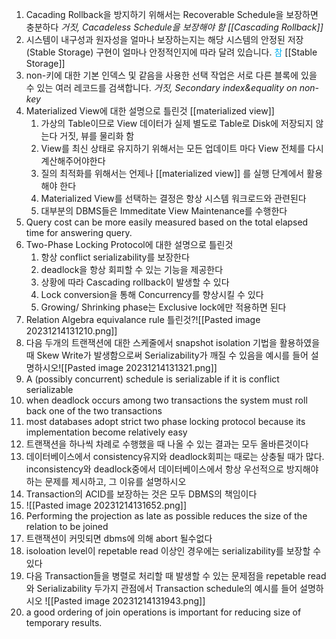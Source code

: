 1. Cacading Rollback을 방지하기 위해서는 Recoverable Schedule을 보장하면 충분하다
   *거짓, Cacadeless Schedule을 보장해야 함
    [[Cascading Rollback]]* 
2. 시스템이 내구성과 원자성을 얼마나 보장하는지는 해당 시스템의 안정된 저장(Stable Storage) 구현이 얼마나 안정적인지에 따라 달려 있습니다.
   <font color="#00b0f0">참</font>
   [[Stable Storage]]
3. non-키에 대한 기본 인덱스 및 같음을 사용한 선택 작업은 서로 다른 블록에 있을 수 있는 여러 레코드를 검색합니다.
   *거짓, Secondary index&equality on non-key*
4. Materialized View에 대한 설명으로 틀린것
   [[materialized view]] 
	1. 가상의 Table이므로 View 데이터가 실제 별도로 Table로 Disk에 저장되지 않는다
	   거짓, 뷰를 물리화 함
	2. View를 최신 상태로 유지하기 위해서는 모든 업데이트 마다 View 전체를 다시 계산해주어야한다
	3. 질의 최적화를 위해서는 언제나 [[materialized view]] 를 실행 단계에서 활용해야 한다
	4. Materialized View를 선택하는 결정은 항상 시스템 워크로드와 관련된다
	5. 대부분의 DBMS들은 Immeditate View Maintenance를 수행한다
5. Query cost can be more easily measured based on the total elapsed time for answering query.
6. Two-Phase Locking Protocol에 대한 설명으로 틀린것
	1. 항상 conflict serializability를 보장한다
	2. deadlock을 항상 회피할 수 있는 기능을 제공한다
	3. 상황에 따라 Cascading rollback이 발생할 수 있다
	4. Lock conversion을 통해 Concurrency를 향상시킬 수 있다
	5. Growing/ Shrinking phase는 Exclusive lock에만 적용하면 된다
7. Relation Algebra equivalance rule 틀린것?![[Pasted image 20231214131210.png]]
8. 다음 두개의 트랜잭션에 대한 스케줄에서 snapshot isolation 기법을 활용하였을 때 Skew Write가 발생함으로써 Serializability가 깨질 수 있음을 예시를 들어 설명하시오![[Pasted image 20231214131321.png]]
9. A (possibly concurrent) schedule is serializable if it is conflict serializable
10. when deadlock occurs among two transactions the system must roll back one of the two transactions 
11. most databases adopt strict two phase locking protocol because its implementation become relatively easy
12. 트랜잭션을 하나씩 차례로 수행했을 때 나올 수 있는 결과는 모두 올바른것이다
13. 데이터베이스에서 consistency유지와 deadlock회피는 때로는 상충될 때가 많다. inconsistency와 deadlock중에서 데이터베이스에서 항상 우선적으로 방지해야 하는 문제를 제시하고, 그 이유를 설명하시오 
14. Transaction의 ACID를 보장하는 것은 모두 DBMS의 책임이다
15. ![[Pasted image 20231214131652.png]]
16. Performing the projection as late as possible reduces the size of the relation to be joined
17. 트랜잭션이 커밋되면 dbms에 의해 abort 될수없다
18. isoloation level이 repetable read 이상인 경우에는 serializability를 보장할 수 있다
19. 다음 Transaction들을 병렬로 처리할 때 발생할 수 있는 문제점을 repetable read와 Serializability 두가지 관점에서 Transaction schedule의 예시를 들어 설명하시오 ![[Pasted image 20231214131943.png]]
20. a good ordering of join operations is important for reducing size of temporary results.